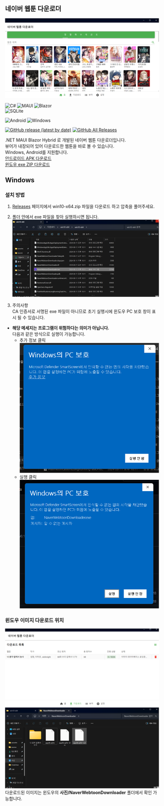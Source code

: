 ## 네이버 웹툰 다운로더
<div style="text-align: center;">
  <img src="img/desktop_home.png" alt="Description of the image">
</div>  

![C#](https://img.shields.io/badge/c%23-%23239120.svg?style=for-the-badge&logo=csharp&logoColor=white)
![MAUI](https://img.shields.io/badge/MAUI-%235C2D91.svg?style=for-the-badge&logo=MAUI&logoColor=white)
![Blazor](https://img.shields.io/badge/blazor-%235C2D91.svg?style=for-the-badge&logo=blazor&logoColor=white)  
![SQLite](https://img.shields.io/badge/sqlite-%2307405e.svg?style=for-the-badge&logo=sqlite&logoColor=white)  

![Android](https://img.shields.io/badge/Android-3DDC84?style=for-the-badge&logo=android&logoColor=white)
![Windows](https://img.shields.io/badge/Windows-0078D6?style=for-the-badge&logo=windows&logoColor=white)  

[![GitHub release (latest by date)](https://img.shields.io/github/v/release/woorim02/Naver-Webtoon-Downloader?label=latest&style=flat-square)](https://github.com/wr-rainforest/Naver-Webtoon-Downloader/releases/latest)
[![GitHub All Releases](https://img.shields.io/github/downloads/woorim02/Naver-Webtoon-Downloader/total?label=downloads&style=flat-square)](https://github.com/wr-rainforest/Naver-Webtoon-Downloader/releases)  

.NET MAUI Blazor Hybrid 로 개발된 네이버 웹툰 다운로더입니다.  
뷰어가 내장되어 있어 다운로드한 웹툰을 바로 볼 수 있습니다.  
Windows, Android를 지원합니다.  
[안드로이드 APK 다운로드](https://github.com/woorim02/Naver-Webtoon-Downloader/releases/download/v0.1.0/default.apk)  
[윈도우 exe ZIP 다운로드](https://github.com/woorim02/Naver-Webtoon-Downloader/releases/download/v0.1.0/win10-x64.zip)


## Windows
### 설치 방법  
1. [Releases](https://github.com/woorim02/Naver-Webtoon-Downloader/releases) 페이지에서 win10-x64.zip
파일을 다운로드 하고 압축을 풀어주세요.  

2. 폴더 안에서 exe 파일을 찾아 실행하시면 됩니다.
 ![exe](/img/desktop_exe.png)  

3. 주의사항  
 CA 인증서로 서명된 exe 파일이 아니므로 초기 실행시에 윈도우 PC 보호 창이 표시 될 수 있습니다.   
- **해당 메세지는 프로그램이 위험하다는 의미가 아닙니다.**  
 다음과 같은 방식으로 실행이 가능합니다.  
  - 추가 정보 클릭  
 ![execute](img/desktop_execute1.png)
  - 실행 클릭
 ![execute2](img/desktop_execute2.png)

### 윈도우 이미지 다운로드 위치 
![imgs](img/desktop_download.png)
![imgs](img/desktop_download_folder.png)
다운로드된 이미지는 윈도우의 **사진/NaverWebtoonDownloader** 폴더에서 확인 가능합니다.
